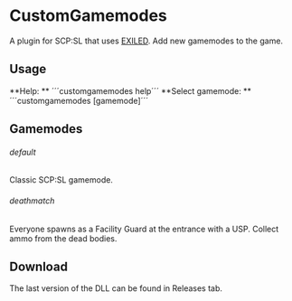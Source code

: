 # CustomGamemodes
A plugin for SCP:SL that uses [EXILED](https://github.com/galaxy119/EXILED/tree/1.2.2). Add new gamemodes to the game.

## Usage
**Help: ** ´´´customgamemodes help´´´
**Select gamemode: **´´´customgamemodes [gamemode]´´´

## Gamemodes
###### default
Classic SCP:SL gamemode.

###### deathmatch
Everyone spawns as a Facility Guard at the entrance with a USP. Collect ammo from the dead bodies.

## Download
The last version of the DLL can be found in Releases tab.
